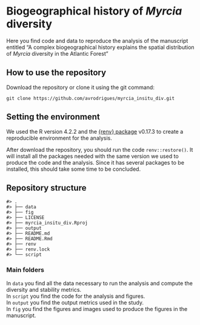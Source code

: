 
<!-- README.md is generated from README.Rmd. Please edit that file -->

# Biogeographical history of *Myrcia* diversity

<!-- badges: start -->
<!-- badges: end -->

Here you find code and data to reproduce the analysis of the manuscript
entitled “A complex biogeographical history explains the spatial
distribution of *Myrcia* diversity in the Atlantic Forest”

## How to use the repository

Download the repository or clone it using the git command:

`git clone https://github.com/avrodrigues/myrcia_insitu_div.git`

## Setting the environment

We used the R version 4.2.2 and the [{renv}
package](https://rstudio.github.io/renv/index.html) v0.17.3 to create a
reproducible environment for the analysis.

After download the repository, you should run the code
`renv::restore()`. It will install all the packages needed with the same
version we used to produce the code and the analysis. Since it has
several packages to be installed, this should take some time to be
concluded.

## Repository structure

    #> .
    #> ├── data
    #> ├── fig
    #> ├── LICENSE
    #> ├── myrcia_insitu_div.Rproj
    #> ├── output
    #> ├── README.md
    #> ├── README.Rmd
    #> ├── renv
    #> ├── renv.lock
    #> └── script

### Main folders

In `data` you find all the data necessary to run the analysis and
compute the diversity and stability metrics.  
In `script` you find the code for the analysis and figures.  
In `output` you find the output metrics used in the study.  
In `fig` you find the figures and images used to produce the figures in
the manuscript.
